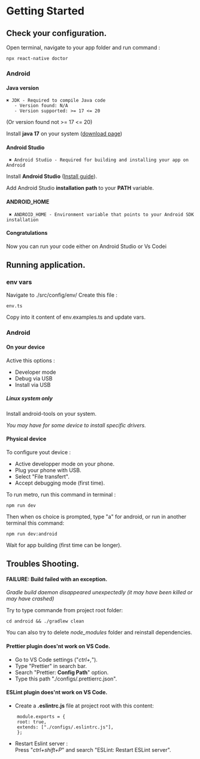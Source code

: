 # Getting Started

## Check your configuration.

Open terminal, navigate to your app folder and run command :

`npx react-native doctor`

### Android

#### Java version

```
✖ JDK - Required to compile Java code
   - Version found: N/A
   - Version supported: >= 17 <= 20
```

(Or version found not >= 17 <= 20)

Install **java 17** on your system ([download page](https://www.oracle.com/fr/java/technologies/downloads/#java17))

#### Android Studio

```
 ✖ Android Studio - Required for building and installing your app on Android
```

Install **Android Studio** ([Install guide](https://developer.android.com/studio/install?hl=fr)).

Add Android Studio **installation path** to your **PATH** variable.

#### ANDROID_HOME

```
 ✖ ANDROID_HOME - Environment variable that points to your Android SDK installation
```

#### Congratulations

Now you can run your code either on Android Studio or Vs Codei

## Running application.

### env vars

Navigate to ./src/config/env/
Create this file :

```
env.ts
```

Copy into it content of env.examples.ts and update vars.

### Android

#### **On your device**

Active this options :
<ul>
    <li>Developer mode</li>
    <li>Debug via USB</li>
    <li>Install via USB</li>
</ul>

##### **Linux system only**

Install android-tools on your system.

_You may have for some device to install specific drivers._

#### Physical device

To configure yout device :

<ul>
    <li>Active developper mode on your phone.</li>
    <li>Plug your phone with USB.</li>
    <li>Select "File transfert".</li>
    <li>Accept debugging mode (first time).</li>
</ul>

To run metro, run this command in terminal :

```
npm run dev
```

Then when os choice is prompted, type "a" for android, or run in another terminal this command:

```
npm run dev:android
```

Wait for app building (first time can be longer).

## Troubles Shooting.

#### FAILURE: Build failed with an exception.

_Gradle build daemon disappeared unexpectedly (it may have been killed or may have crashed)_

Try to type commande from project root folder:

```
cd android && ./gradlew clean
```

You can also try to delete _node_modules_ folder and reinstall dependencies.

#### Prettier plugin does'nt work on VS Code.

<ul>
    <li>Go to VS Code settings ("<i>ctrl+,</i>").</li>
    <li>Type "Prettier" in search bar.</li>
    <li>Search "Prettier: <b>Config Path</b>" option. </li>
    <li>Type this path "./configs/.prettierrc.json".</li>
</ul>

#### ESLint plugin does'nt work on VS Code.

<ul>
    <li>Create a <b>.eslintrc.js</b> file at project root with this content:</li>
</ul>

```
    module.exports = {
    root: true,
    extends: ["./configs/.eslintrc.js"],
    };
```

<ul>
    <li>Restart Eslint server :</li>   
    Press "<i>ctrl+shift+P</i>" and search "ESLint: Restart ESLint server".
</ul>
